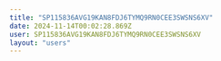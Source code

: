```yaml
---
title: "SP115836AVG19KAN8FDJ6TYMQ9RN0CEE3SWSNS6XV"
date: 2024-11-14T00:02:28.869Z
user: SP115836AVG19KAN8FDJ6TYMQ9RN0CEE3SWSNS6XV
layout: "users"
---
```

    